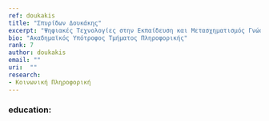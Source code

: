 ```yaml
---
ref: doukakis
title: "Σπυρίδων Δουκάκης"
excerpt: "Ψηφιακές Τεχνολογίες στην Εκπαίδευση και Μετασχηματισμός Γνώσης"
bio: "Ακαδημαϊκός Υπότροφος Τμήματος Πληροφορικής"
rank: 7
author: doukakis
email: ""
uri:  ""
research:
- Κοινωνική Πληροφορική
---
```


### education:
